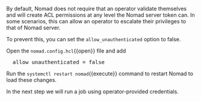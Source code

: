 By default, Nomad does not require that an operator validate themselves and will
create ACL permissions at any level the Nomad server token can. In some
scenarios, this can allow an operator to escalate their privileges to that of
Nomad server.

To prevent this, you can set the `allow_unauthenticated` option to false.

Open the `nomad.config.hcl`{{open}} file and add

<pre class="file" data-filename="nomad.config.hcl">
  allow_unauthenticated = false
</pre>

Run the `systemctl restart nomad`{{execute}} command to restart Nomad to load
these changes.

In the next step we will run a job using operator-provided credentials.